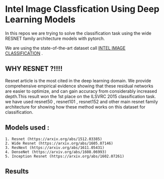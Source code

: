 # Intel Image Classfication Using Deep Learning Models
In this repos we are trying to solve the classification task using the wide RESNET family architecture models with pytorch.

We are using the state-of-the-art dataset call [INTEL IMAGE CLASSIFICATION](https://www.kaggle.com/datasets/puneet6060/intel-image-classification) .
## WHY RESNET ?!!!!
Resnet article is the most cited in the deep learning domain. We provide comprehensive empirical evidence showing that these residual networks are easier to optimize, and can gain accuracy from considerably increased depth.This result won the 1st place on the ILSVRC 2015 classification task. we have used resnet50 , resnet101 , resnet152 and other main resnet family architecture for showing how these method works on this dataset for classification. 
## Models used :
    1. Resnet (https://arxiv.org/abs/1512.03385)
    2. Wide Resnet (https://arxiv.org/abs/1605.07146)
    3. ResNext (https://arxiv.org/abs/1611.05431)
    4. DenseNet (https://arxiv.org/abs/1608.06993)
    5. Inception Resnet (https://arxiv.org/abs/1602.07261)
## Results 
  
